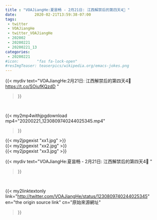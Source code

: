 ```yaml
---
title : "VOAJiangHe:夏昙畅 - 2月21日: 江西解禁后的第四天4⃣️ "
date:        2020-02-21T13:59:38-07:00
tags:
 - twitter
 - VOAJiangHe
 - twitter_VOAJiangHe
 - 202002
 - 20200221
 - 20200221_13
categories:
 - 20200221
#icon:        "fas fa-lock-open"
#resImgTeaser: teaserpics/wikipedia.org/emacs-jokes.png
---
```


{{< mydiv text="VOAJiangHe:2月21日: 江西解禁后的第四天4⃣️ https://t.co/SOiufKQzdD "
>}}
<br>


{{< my2mp4withjpgdownload mp4="20200221_1230809740244025345.mp4"
>}}

{{< my2jpgexist "xx1.jpg" >}}<br>
{{< my2jpgexist "xx2.jpg" >}}<br>
{{< my2jpgexist "xx3.jpg" >}}<br>



{{< mydiv text="VOAJiangHe:夏昙畅 - 2月21日: 江西解禁后的第四天4⃣️ "
>}}
<br>

{{< my2linktextonly link="http://twitter.com/VOAJiangHe/status/1230809740244025345"
en="the origin source link" cn="原始來源網址"
>}}


<br>

